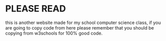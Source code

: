 # PLEASE READ




this is another website made for my school computer science class, if you are going to copy code from here please remember that you should be copying from w3schools for 100% good code.
